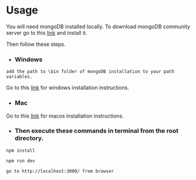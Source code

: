 # Usage
You will need mongoDB installed locally. 
To download mongoDB community server go to this [link](https://www.mongodb.com/download-center/community) and install it.

Then follow these steps.

* ### **Windows**
```
add the path to \bin folder of mongoDB installation to your path variables.
```
Go to this [link](https://docs.mongodb.com/manual/tutorial/install-mongodb-on-windows/) for windows installation instructions.

* ### **Mac**
Go to this [link](https://docs.mongodb.com/manual/tutorial/install-mongodb-on-os-x/) for macos installation instructions.

* ### **Then execute these commands in terminal from the root directory.**
```
npm install

npm run dev

go to http://localhost:3000/ from browser
```